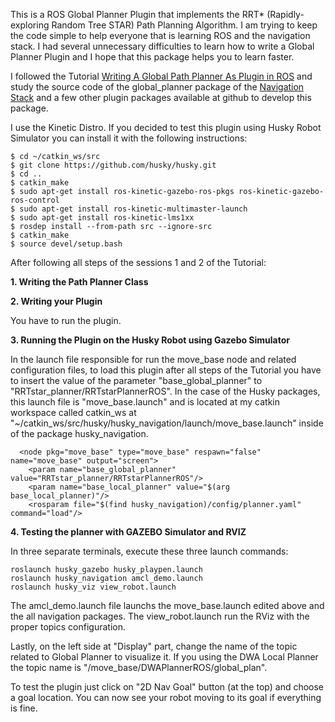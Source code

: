 This is a ROS Global Planner Plugin that implements the RRT* (Rapidly-exploring Random Tree STAR) Path Planning Algorithm. I am trying to keep the code simple to help everyone that is learning ROS and the navigation stack. I had several unnecessary difficulties to learn how to write a Global Planner Plugin and I hope that this package helps you to learn faster.


I followed the Tutorial [Writing A Global Path Planner As Plugin in ROS](http://wiki.ros.org/navigation/Tutorials/Writing%20A%20Global%20Path%20Planner%20As%20Plugin%20in%20ROS) and study the source code of the global_planner package of the [Navigation Stack](https://github.com/ros-planning/navigation) and a few other plugin packages available at github to develop this package.

I use the Kinetic Distro. If you decided to test this plugin using Husky Robot Simulator you can install it with the following instructions:

```
$ cd ~/catkin_ws/src   
$ git clone https://github.com/husky/husky.git
$ cd ..
$ catkin_make
$ sudo apt-get install ros-kinetic-gazebo-ros-pkgs ros-kinetic-gazebo-ros-control
$ sudo apt-get install ros-kinetic-multimaster-launch
$ sudo apt-get install ros-kinetic-lms1xx
$ rosdep install --from-path src --ignore-src  
$ catkin_make 
$ source devel/setup.bash

```
After following all steps of the sessions 1 and 2  of the Tutorial:

**1. Writing the Path Planner Class**

**2. Writing your Plugin**

You have to run the plugin.

**3. Running the Plugin on the Husky Robot using Gazebo Simulator**

In the launch file responsible for run the move_base node and related configuration files, to load this plugin after all steps of the Tutorial you have to insert the value of the parameter "base_global_planner" to "RRTstar_planner/RRTstarPlannerROS". In the case of the Husky packages, this launch file is "move_base.launch" and is located at my catkin workspace called catkin_ws at "~/catkin_ws/src/husky/husky_navigation/launch/move_base.launch" inside of the package husky_navigation.

```
  <node pkg="move_base" type="move_base" respawn="false" name="move_base" output="screen">
    <param name="base_global_planner" value="RRTstar_planner/RRTstarPlannerROS"/>
    <param name="base_local_planner" value="$(arg base_local_planner)"/>
    <rosparam file="$(find husky_navigation)/config/planner.yaml" command="load"/> 
```
**4. Testing the planner with GAZEBO Simulator and RVIZ**

In three separate terminals, execute these three launch commands:

```
roslaunch husky_gazebo husky_playpen.launch
roslaunch husky_navigation amcl_demo.launch
roslaunch husky_viz view_robot.launch
```
The amcl_demo.launch file launchs the move_base.launch edited above and the all navigation packages. The view_robot.launch run the RViz with the proper topics configuration. 

Lastly, on the left side at "Display" part, change the name of the topic related to Global Planner to visualize it. If you using the DWA Local Planner the topic name is "/move_base/DWAPlannerROS/global_plan".

To test the plugin just click on "2D Nav Goal" button (at the top) and choose a goal location. You can now see your robot moving to its goal
if everything is fine.
